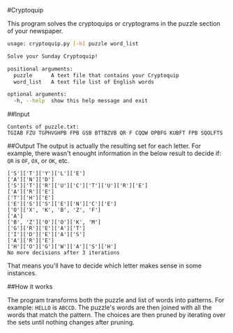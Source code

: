 #Cryptoquip

This program solves the cryptoquips or cryptograms in the puzzle section of your newspaper. 

```bash
usage: cryptoquip.py [-h] puzzle word_list

Solve your Sunday Cryptoquip!

positional arguments:
  puzzle      A text file that contains your Cryptoquip
  word_list   A text file list of English words

optional arguments:
  -h, --help  show this help message and exit
```

##Input
```
Contents of puzzle.txt:
TGIAB FZU TGPHVGHPB FPB GSB BTTBZVB QR F CQQW OPBFG KUBFT FPB SQOLFTS
```

##Output
The output is actually the resulting set for each letter. For example, there wasn't enought information in the below result to decide if: `QR` is `OF`, `OX`, or `OK`, etc.

```
['S']['T']['Y']['L']['E']
['A']['N']['D']
['S']['T']['R']['U']['C']['T']['U']['R']['E']
['A']['R']['E']
['T']['H']['E']
['E']['S']['S']['E']['N']['C']['E']
['O']['X', 'K', 'B', 'Z', 'F']
['A']
['B', 'Z']['O']['O']['K', 'M']
['G']['R']['E']['A']['T']
['I']['D']['E']['A']['S']
['A']['R']['E']
['H']['O']['G']['W']['A']['S']['H']
No more decisions after 3 iterations
```

That means you'll have to decide which letter makes sense in some instances. 

##How it works

The program transforms both the puzzle and list of words into patterns. For example: `HELLO` is `ABCCD`. The puzzle's words are then joined with all the words that match the pattern. The choices are then pruned by iterating over the sets until nothing changes after pruning.
